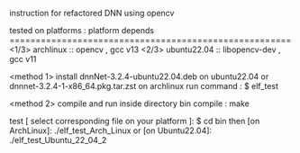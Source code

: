 instruction for refactored DNN using opencv

tested on platforms :
	platform					depends
	======================================================
	<1/3> archlinux 	:: opencv 			, gcc v13
	<2/3> ubuntu22.04 	:: libopencv-dev	, gcc v11

<method 1> install dnnNet-3.2.4-ubuntu22.04.deb on ubuntu22.04 or dnnnet-3.2.4-1-x86_64.pkg.tar.zst on archlinux
	run command :
		$ elf_test

<method 2> compile and run inside directory bin
compile :
	make

test [ select corresponding file on your platform ]:
	$ cd bin
then [on ArchLinux]:
	./elf_test_Arch_Linux
or [on Ubuntu22.04]:
	./elf_test_Ubuntu_22_04_2
